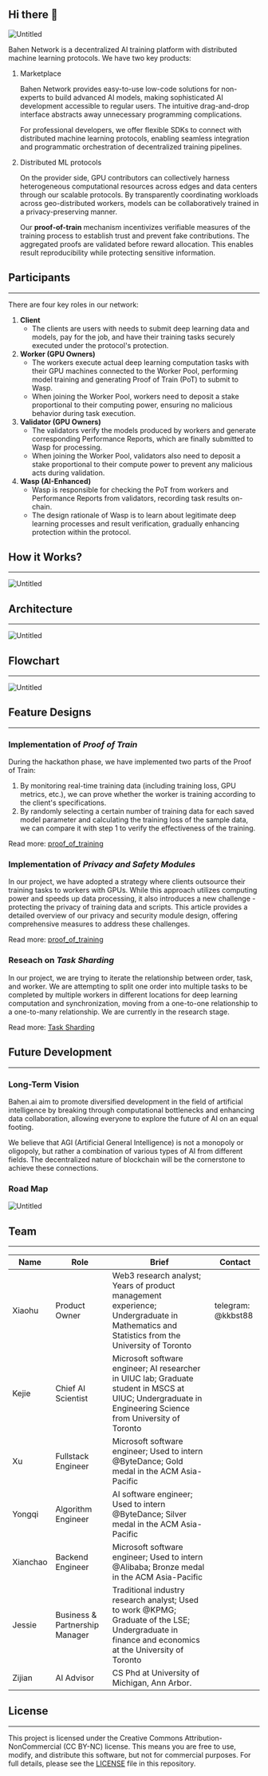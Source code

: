 ## Hi there 👋


![Untitled](./docs/images/flowchart_1.png)

Bahen Network is a decentralized AI training platform with distributed machine learning protocols. We have two key products:

1. Marketplace
    
    Bahen Network provides easy-to-use low-code solutions for non-experts to build advanced AI models, making sophisticated AI development accessible to regular users. The intuitive drag-and-drop interface abstracts away unnecessary programming complications.
    
    For professional developers, we offer flexible SDKs to connect with distributed machine learning protocols, enabling seamless integration and programmatic orchestration of decentralized training pipelines.
    
2. Distributed ML protocols
    
    On the provider side, GPU contributors can collectively harness heterogeneous computational resources across edges and data centers through our scalable protocols. By transparently coordinating workloads across geo-distributed workers, models can be collaboratively trained in a privacy-preserving manner.
    
    Our **proof-of-train** mechanism incentivizes verifiable measures of the training process to establish trust and prevent fake contributions. The aggregated proofs are validated before reward allocation. This enables result reproducibility while protecting sensitive information.
    

## **Participants**

---

There are four key roles in our network:

1. **Client**
   - The clients are users with needs to submit deep learning data and models, pay for the job, and have their training tasks securely executed under the protocol's protection.
2. **Worker (GPU Owners)**
   - The workers execute actual deep learning computation tasks with their GPU machines connected to the Worker Pool, performing model training and generating Proof of Train (PoT) to submit to Wasp.
   - When joining the Worker Pool, workers need to deposit a stake proportional to their computing power, ensuring no malicious behavior during task execution.
3. **Validator (GPU Owners)**
   - The validators verify the models produced by workers and generate corresponding Performance Reports, which are finally submitted to Wasp for processing.
   - When joining the Worker Pool, validators also need to deposit a stake proportional to their compute power to prevent any malicious acts during validation.
4. **Wasp (AI-Enhanced)**
   - Wasp is responsible for checking the PoT from workers and Performance Reports from validators, recording task results on-chain.
   - The design rationale of Wasp is to learn about legitimate deep learning processes and result verification, gradually enhancing protection within the protocol.

## How it Works?

---

![Untitled](./docs/images/how_it_works.png)

## Architecture

---

![Untitled](./docs/images/architecture.png)

## Flowchart

---

![Untitled](./docs/images/flowchart2.jpeg)

## Feature Designs

---

### Implementation of *Proof of Train*

During the hackathon phase, we have implemented two parts of the Proof of Train:

1. By monitoring real-time training data (including training loss, GPU metrics, etc.), we can prove whether the worker is training according to the client's specifications.
2. By randomly selecting a certain number of training data for each saved model parameter and calculating the training loss of the sample data, we can compare it with step 1 to verify the effectiveness of the training.

Read more:
[proof_of_training](https://github.com/Bahen-Network/Bahen-Client/blob/57af7e8815a2a9162b888d679bce33066f8dd6c4/docs/proof_of_training.pdf)

### Implementation of ***Privacy and Safety Modules***

In our project, we have adopted a strategy where clients outsource their training tasks to workers with GPUs. While this approach utilizes computing power and speeds up data processing, it also introduces a new challenge - protecting the privacy of training data and scripts. This article provides a detailed overview of our privacy and security module design, offering comprehensive measures to address these challenges.

Read more:
[proof_of_training](https://github.com/Bahen-Network/Bahen-Client/blob/57af7e8815a2a9162b888d679bce33066f8dd6c4/docs/safety_and_privacy.pdf)

### Reseach on *Task Sharding*

In our project, we are trying to iterate the relationship between order, task, and worker. We are attempting to split one order into multiple tasks to be completed by multiple workers in different locations for deep learning computation and synchronization, moving from a one-to-one relationship to a one-to-many relationship. We are currently in the research stage.

Read more:
[Task Sharding](https://github.com/Bahen-Network/Bahen-Client/blob/57af7e8815a2a9162b888d679bce33066f8dd6c4/docs/task_sharding.pdf)

## Future Development

---

### Long-Term Vision

Bahen.ai aim to promote diversified development in the field of artificial intelligence by breaking through computational bottlenecks and enhancing data collaboration, allowing everyone to explore the future of AI on an equal footing.

We believe that AGI (Artificial General Intelligence) is not a monopoly or oligopoly, but rather a combination of various types of AI from different fields. The decentralized nature of blockchain will be the cornerstone to achieve these connections.

### Road Map

![Untitled](./docs/images/roadmap.png)

## Team

---

| Name | Role | Brief  | Contact |
| --- | --- | --- | --- |
| Xiaohu | Product Owner | Web3 research analyst; Years of product management experience; Undergraduate in Mathematics and Statistics from the University of Toronto | telegram: @kkbst88 |
| Kejie | Chief AI Scientist | Microsoft software engineer; AI researcher in UIUC lab; Graduate student in MSCS at UIUC; Undergraduate in Engineering Science from University of Toronto |  |
| Xu | Fullstack Engineer | Microsoft software engineer; Used to intern @ByteDance; Gold medal in the ACM Asia-Pacific |  |
| Yongqi | Algorithm Engineer | AI software engineer; Used to intern @ByteDance; Silver medal in the ACM Asia-Pacific |  |
| Xianchao | Backend Engineer | Microsoft software engineer; Used to intern @Alibaba; Bronze medal in the ACM Asia-Pacific |  |
| Jessie | Business & Partnership Manager | Traditional industry research analyst; Used to work @KPMG; Graduate of the LSE; Undergraduate in finance and economics at the University of Toronto |  |
| Zijian | AI Advisor | CS Phd at University of Michigan, Ann Arbor. |  |


## License
---
This project is licensed under the Creative Commons Attribution-NonCommercial (CC BY-NC) license. This means you are free to use, modify, and distribute this software, but not for commercial purposes. For full details, please see the [LICENSE](LICENSE) file in this repository.

